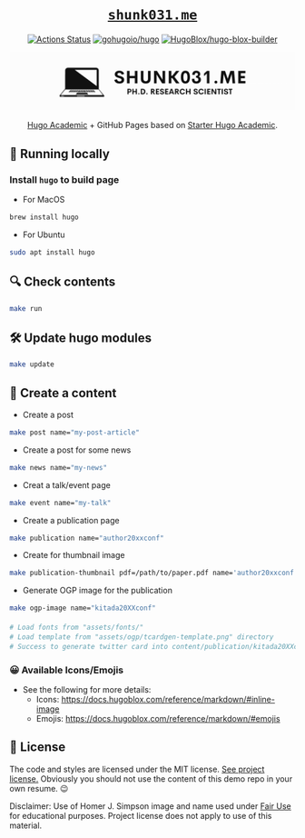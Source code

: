 <div align="center">
  <h1>
    <code><a href="https://shunk031.me/">shunk031.me</a></code>
  </h1>
</div>

<div align="center">

[![Actions Status](https://github.com/shunk031/shunk031.github.io/workflows/Page%20Build/badge.svg)](https://github.com/shunk031/shunk031.github.io/actions?query=workflow%3A%22Page+Build%22)
[![gohugoio/hugo](https://img.shields.io/github/v/tag/gohugoio/hugo?color=FF4088&display_name=release&label=HugoBlox&logo=hugo&logoColor=FF4088&sort=semver)](https://github.com/gohugoio/hugo)
[![HugoBlox/hugo-blox-builder](https://img.shields.io/github/v/tag/HugoBlox/hugo-blox-builder?color=0694cb&display_name=release&label=HugoBlox&logo=hugo&logoColor=0694cb&sort=semver)](https://github.com/HugoBlox/hugo-blox-builder)

[![Website Thumbnail](.github/README/banner-image.png)](https://shunk031.me)

[Hugo Academic](https://github.com/gcushen/hugo-academic) + GitHub Pages based on [Starter Hugo Academic](https://github.com/wowchemy/starter-hugo-academic).

</div>

## 🏃 Running locally

### Install `hugo` to build page

- For MacOS

```sh
brew install hugo
```

- For Ubuntu

```sh
sudo apt install hugo
```

## 🔍️ Check contents

```sh
make run
```

## 🛠️ Update hugo modules

```sh
make update
```

## 🚀 Create a content

- Create a post

```sh
make post name="my-post-article"
```

- Create a post for some news

```sh
make news name="my-news"
```

- Creat a talk/event page

```sh
make event name="my-talk"
```

- Create a publication page

```sh
make publication name="author20xxconf"
```

- Create for thumbnail image

```sh
make publication-thumbnail pdf=/path/to/paper.pdf name='author20xxconf'
```

- Generate OGP image for the publication

```sh
make ogp-image name="kitada20XXconf"

# Load fonts from "assets/fonts/"
# Load template from "assets/ogp/tcardgen-template.png" directory
# Success to generate twitter card into content/publication/kitada20XXconf/featured.png
```

### 😀 Available Icons/Emojis

- See the following for more details:
  - Icons: https://docs.hugoblox.com/reference/markdown/#inline-image
  - Emojis: https://docs.hugoblox.com/reference/markdown/#emojis

## 📝 License

The code and styles are licensed under the MIT license. [See project license.](LICENSE) Obviously you should not use the content of this demo repo in your own resume. :wink:

Disclaimer: Use of Homer J. Simpson image and name used under [Fair Use](https://en.wikipedia.org/wiki/Fair_use) for educational purposes. Project license does not apply to use of this material.
